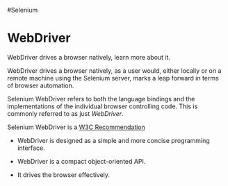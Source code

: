 #Selenium 
# WebDriver
WebDriver drives a browser natively, learn more about it.

WebDriver drives a browser natively, as a user would, either locally or on a remote machine using the Selenium server, marks a leap forward in terms of browser automation.

Selenium WebDriver refers to both the language bindings and the implementations of the individual browser controlling code. This is commonly referred to as just _WebDriver_.

Selenium WebDriver is a [W3C Recommendation](https://www.w3.org/TR/webdriver1/)

-   WebDriver is designed as a simple and more concise programming interface.
    
-   WebDriver is a compact object-oriented API.
    
-   It drives the browser effectively.